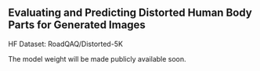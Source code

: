 ## Evaluating and Predicting Distorted Human Body Parts for Generated Images
HF Dataset: RoadQAQ/Distorted-5K

The model weight will be made publicly available soon.